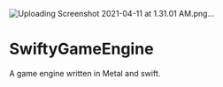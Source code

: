 ![Uploading Screenshot 2021-04-11 at 1.31.01 AM.png…]()
# SwiftyGameEngine
A game engine written in Metal and swift.
